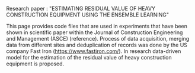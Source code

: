 
Research paper : "ESTIMATING RESIDUAL VALUE OF HEAVY CONSTRUCTION EQUIPMENT  USING THE ENSEMBLE LEARNING"

This page provides code files that are used in experiments that have been shown in scientific paper within the Journal of Construction Engineering and Management (ASCE) (reference).
 Process of data acquisition, merging data from different sites and deduplication of records  was done by the US company Fast Iron (https://www.fastiron.com/). In research data-driven model for the estimation of the residual value of heavy construction equipment is proposed. 
